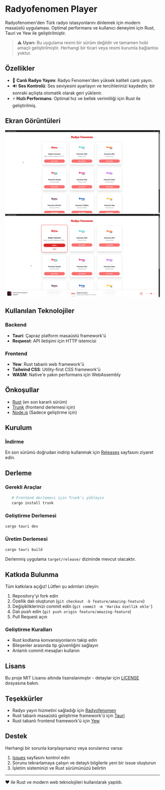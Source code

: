 # Radyofenomen Player

Radyofenomen'den Türk radyo istasyonlarını dinlemek için modern masaüstü uygulaması. Optimal performans ve kullanıcı deneyimi için Rust, Tauri ve Yew ile geliştirilmiştir.

> ⚠️ **Uyarı:** Bu uygulama resmi bir sürüm değildir ve tamamen hobi amaçlı geliştirilmiştir. Herhangi bir ticari veya resmi kurumla bağlantısı yoktur.

## Özellikler

- 🎵 **Canlı Radyo Yayını**: Radyo Fenomen'den yüksek kaliteli canlı yayın.
- 🔊 **Ses Kontrolü**: Ses seviyesini ayarlayın ve tercihlerinizi kaydedin; bir sonraki açılışta otomatik olarak geri yüklenir.
- ⚡ **Hızlı Performans**: Optimal hız ve bellek verimliliği için Rust ile geliştirilmiş.

## Ekran Görüntüleri

![Ana Ekran](./.github/images/ana_ekran.png)
![Çalan Radyo Görseli](./.github/images/radyo.png)

## Kullanılan Teknolojiler

### Backend

- **Tauri**: Çapraz platform masaüstü framework'ü
- **Reqwest**: API iletişimi için HTTP istemcisi

### Frontend

- **Yew**: Rust tabanlı web framework'ü
- **Tailwind CSS**: Utility-first CSS framework'ü
- **WASM**: Native'e yakın performans için WebAssembly

## Önkoşullar

- [Rust](https://rustup.rs/) (en son kararlı sürüm)
- [Trunk](https://trunkrs.dev/) (frontend derlemesi için)
- [Node.js](https://nodejs.org/) (Sadece geliştirme için)

## Kurulum

### İndirme

En son sürümü doğrudan indirip kullanmak için [Releases](https://github.com/egedemirkiran/fenomenplayer/releases) sayfasını ziyaret edin.

## Derleme

### Gerekli Araçlar

```bash
   # Frontend derlemesi için Trunk'ı yükleyin
   cargo install trunk
```

### Geliştirme Derlemesi

```bash
cargo tauri dev
```

### Üretim Derlemesi

```bash
cargo tauri build
```

Derlenmiş uygulama `target/release/` dizininde mevcut olacaktır.

## Katkıda Bulunma

Tüm katkılara açığız! Lütfen şu adımları izleyin:

1. Repository'yi fork edin
2. Özellik dalı oluşturun (`git checkout -b feature/amazing-feature`)
3. Değişikliklerinizi commit edin (`git commit -m 'Harika özellik ekle'`)
4. Dalı push edin (`git push origin feature/amazing-feature`)
5. Pull Request açın

### Geliştirme Kuralları

- Rust kodlama konvansiyonlarını takip edin
- Bileşenler arasında tip güvenliğini sağlayın
- Anlamlı commit mesajları kullanın

## Lisans

Bu proje MIT Lisansı altında lisanslanmıştır - detaylar için [LICENSE](LICENSE) dosyasına bakın.

## Teşekkürler

- Radyo yayın hizmetini sağladığı için [Radyofenomen](https://www.radyofenomen.com/)
- Rust tabanlı masaüstü geliştirme framework'ü için [Tauri](https://tauri.app/)
- Rust tabanlı frontend framework'ü için [Yew](https://yew.rs/)

## Destek

Herhangi bir sorunla karşılaşırsanız veya sorularınız varsa:

1. [Issues](https://github.com/egedemirkiran/fenomenplayer/issues) sayfasını kontrol edin
2. Sorunu tekrarlamaya çalışın ve detaylı bilgilerle yeni bir issue oluşturun
3. İşletim sisteminizi ve Rust sürümünüzü belirtin

---

❤️ ile Rust ve modern web teknolojileri kullanılarak yapıldı.
